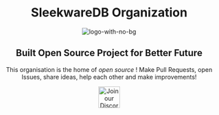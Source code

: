 <div align="center">
    
<h1>SleekwareDB Organization</h1>

<img src="https://i.ibb.co/dmKd2Yr/logo-with-no-bg.png" alt="logo-with-no-bg" border="0">
  
<h2>Built Open Source Project for Better Future</h2>

<p> This organisation is the home of <i> open source </i>! Make Pull Requests, open Issues, share ideas, help each other and make improvements! </p>

</div>
    
<p align="center">
    <a align="center" href="https://discord.gg/3AV5Z8mRSf"><img src="https://camo.githubusercontent.com/c26e422415c93d08e0366cc8f0e8fd43927668a0acac5875038e923a11dd971f/68747470733a2f2f7777772e66726565706e676c6f676f732e636f6d2f75706c6f6164732f646973636f72642d6c6f676f2d706e672f636f6e636f7572732d646973636f72642d6361727465732d766f6575782d666f72746e6974652d6672616e63652d362e706e67" heigth="50" width="50" alt="Join our Discord community here" /></a>
</p>
